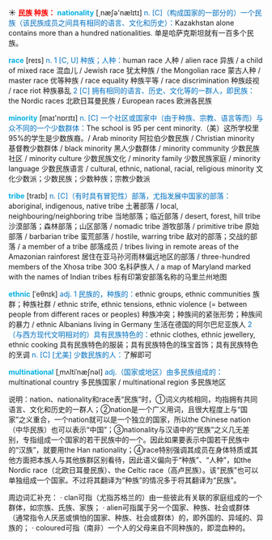 ☀ <font color="red">**民族 种族：**</font>
<font color="sky blue">**nationality**</font> [͵næʃə'nælɪtɪ] 
<font color="#0070c0">n. [C]（构成国家的一部分的）一个民族（该民族成员之间具有相同的语言、文化和历史）：</font>Kazakhstan alone contains more than a hundred nationalities. 单是哈萨克斯坦就有一百多个民族。

<font color="sky blue">**race**</font> [reɪs] 
<font color="#0070c0">n. 1 [C, U] 种族；人种：</font>human race 人种 / alien race 异族 / a child of mixed race 混血儿 / Jewish race 犹太种族 / the Mongolian race 蒙古人种 / master race 优等种族 / race equality 种族平等 / race discrimination 种族歧视 / race riot 种族暴乱 <font color="#0070c0">2 [C] 拥有相同的语言、历史、文化等的一群人，即民族：</font>the Nordic races 北欧日耳曼民族 / European races 欧洲各民族

<font color="sky blue">**minority**</font> [maɪ'nɒrɪtɪ] 
<font color="#0070c0">n. [C] 一个社区或国家中（由于种族、宗教、语言等而）与众不同的一个少数群体：</font>The school is 95 per cent minority.（美）这所学校里95%的学生是少数族裔。/ Arab minority 阿拉伯少数民族 / Christian minority 基督教少数群体 / black minority 黑人少数群体 / minority community 少数民族社区 / minority culture 少数民族文化 / minority family 少数民族家庭 / minority language 少数民族语言 / cultural, ethnic, national, racial, religious minority 文化少数派；少数民族；少数种族；宗教少数派
           
<font color="sky blue">**tribe**</font> [traɪb]
<font color="#0070c0">n. [C]（有时具有冒犯性）部落，尤指发展中国家的部落：</font>aboriginal, indigenous, native tribe 土著部落 / local, neighbouring/neighboring tribe 当地部落；临近部落 / desert, forest, hill tribe 沙漠部落；森林部落；山区部落 / nomadic tribe 游牧部落 / primitive tribe 原始部落 / barbarian tribe 蛮荒部落 / hostile, warring tribe 敌对的部落；交战的部落 / a member of a tribe 部落成员 / tribes living in remote areas of the Amazonian rainforest 居住在亚马孙河雨林偏远地区的部落 / three-hundred members of the Xhosa tribe 300 名科萨族人 / a map of Maryland marked with the names of Indian tribes 标有印第安部落名称的马里兰州地图
                                
<font color="sky blue">**ethnic**</font> [ˈeθnɪk]
<font color="#0070c0">adj. 1 民族的，种族的：</font>ethnic groups, ethnic communities 族群；种族社群 / ethnic strife, ethnic tensions, ethnic violence (= between people from different races or peoples) 种族冲突；种族间的紧张形势；种族间的暴力 / ethnic Albanians living in Germany 生活在德国的阿尔巴尼亚族人 <font color="#0070c0">2（与西方现代文明相对的）具有民族特色的：</font>ethnic clothes, ethnic jewellery, ethnic cooking 具有民族特色的服装；具有民族特色的珠宝首饰；具有民族特色的烹调 <font color="#0070c0">n. [C] [尤美] 少数民族的人：</font>了解即可

<font color="sky blue">**multinational**</font> [ˌmʌltiˈnæʃnəl]
<font color="#0070c0">adj.（国家或地区）由多民族组成的：</font>multinational country 多民族国家 / multinational region 多民族地区

说明：nation、nationality和race表“民族”时，①词义内核相同，均指拥有共同语言、文化和历史的一群人；②nation是一个广义用词，且很大程度上与“国家”之义重合，一个nation就可以是一个独立的国家，所以the Chinese nation（中华民族）也可以表示“中国”；③nationality与汉语中的“民族”之义几无差别，专指组成一个国家的若干民族中的一个。因此如果要表示中国若干民族中的“汉族”，就要用the Han nationality；④race特别强调其成员在身体特质或其他方面把本族人与其他族群区别看待，因此语义偏向于“种族”、“人种”，如the Nordic race（北欧日耳曼民族）、the Celtic race（高卢民族）。该“民族”也可以单独组成一个国家。不过将其翻译为“种族”的情况多于将其翻译为“民族”。

周边词汇补充：
· clan可指（尤指苏格兰的）由一些彼此有关联的家庭组成的一个群体，如宗族、氏族、家族；
· alien可指属于另一个国家、种族、社会或群体（通常指令人厌恶或惧怕的国家、种族、社会或群体）的，即外国的、异域的、异族的；
· coloured可指（南非）一个人的父母来自不同种族的，即混血种的。
